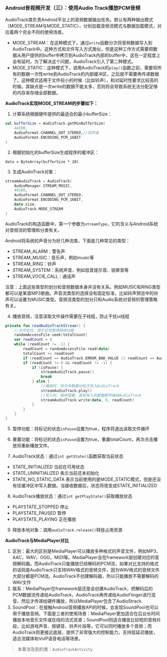 ### Android音视频开发（三）：使用Audio Track播放PCM音频

AudioTrack类负责Android平台上的音频数据输出任务。默认有两种输出模式（MODE_STREAM与MODE_STATIC），分别加载音频流模式与数据加载模式，对应着两个完全不同的使用场景。

- MODE_STREAM：在这种模式下，通过`write`函数分次将音频数据写入到AudioTrack中。这种方式和文件写入方式类似，但是这种工作方式需要把数据从用户提供的buffer中拷贝到AudioTrack内部的buffer中，这在一定程度上会有延时。为了解决这个问题，AudioTrack引入了第二种模式。
- MODE_STATIC：这种模式下，调用AudioTrack的`play()`函数之前，需要将所有的数据一次性write到AudioTrack的内部缓冲区，之后就不需要再传递数据了。这种模式适用于文件较小的时候（比如铃声），和对延时性要求比较高的时候。其缺点是一次write的数据不能太多，否则将会导致系统无法分配足够的内存来存储全部数据。

**AudioTrack实现MODE_STREAM的步骤如下：**

1. 计算系统根据硬件提供的最适合的最小bufferSize：

```kotlin
val bufferSize = AudioTrack.getMinBufferSize(
    44100,
    AudioFormat.CHANNEL_OUT_STEREO,//双声道
    AudioFormat.ENCODING_PCM_16BIT
)
```

2. 根据初始化的bufferSize生成程序的缓冲区：

```kot
data = ByteArray(bufferSize * 10)
```

3. 生成AudioTrack对象：

```kotlin
streamAudioTrack = AudioTrack(
    AudioManager.STREAM_MUSIC,
    44100,
    AudioFormat.CHANNEL_OUT_STEREO,
    AudioFormat.ENCODING_PCM_16BIT,
    data.size,
    AudioTrack.MODE_STREAM
)
```

AudioTrack的构造函数中，第一个参数为`streamType`，它的含义与Android系统对音频流的管理和分类有关。

Android将系统的声音分为好几种流类，下面是几种常见的类型：

- STREAM_ALARM：警告声
- STREAM_MUSIC：音乐声，例如music等
- STREAM_RING：铃声
- STREAM_SYSTEM：系统声音，例如低音提示音、锁屏音等
- STREAM_VOCIE_CALL：通话声

注意：上面这些类型的划分和音频数据本身并没有关系。例如MUSIC和RING类型都可以是某首MP3歌曲。声音流类型的选择没有固定标准，比如铃声预览中的铃声可以设置为MUSIC类型。音频流类型的划分只和Audio系统对音频的管理策略有关。

4. 播放音频，注意读取文件操作需要在子线程，防止干扰ui线程

```kotlin
private fun readAudioTrackStream() {
    //文件定位，用于实现暂停继续功能
    randomAccessFile.seek(totalCount)
    var readCount = 0
    while (readCount != -1) {
        readCount = randomAccessFile.read(data)
        totalCount += readCount
        if (readCount == AudioTrack.ERROR_BAD_VALUE || readCount == AudioTrack.ERROR_INVALID_OPERATION) continue
        if (readCount != 0 && readCount != -1) {
            if (isPause) {
                streamAudioTrack.pause()
                break
            } else {
                //播放时，将文件数据分批次写入AudioTrack
                streamAudioTrack.play()
                //写入时，程序阻塞，直到写入的数据都传输给AudioTrack
                streamAudioTrack.write(data, 0, readCount)
            }
        }
    }
}
```

5. 暂停功能：将标记的状态`isPause`设置为true，程序将退出读取文件循环
6. 重置功能：将标记的状态`isPause`设置为true，重置totalCount，再次点击播放将重新播放文件。

7. AudioTrack状态：通过`int getState()`函数获取当前状态

- STATE_INITIALIZED	当前在可用状态
- STATE_UNINITIALIZED    表示当前还未初始化
- STATE_NO_STATIC_DATA     表示当前使用的是MODE_STATIC模式，但是还没有往缓冲区中写入数据。当接收数据后，状态将改变成STATE_INITIALIZED

8. AudioTrack播放状态：通过`int getPlayState()`获取播放状态

- PLAYSTATE_STOPPED	停止
- PLAYSTATE_PAUSED     暂停
- PLAYSTATE_PLAYING     正在播放

9. 释放本地对象：调用`audioTrack.release()`释放占用资源

**AudioTrack与MediaPlayer对比**

1. 区别：最大的区别是MediaPlayer可以播放多种格式的声音文件，例如MP3，AAC，WAV，OGG，MIDI等。MediaPlayer会在framework层创建对应的音频解码器。而AudioTrack只能播放已经解码的PCM流，如果对比支持的格式的话则是AudioTrack只支持WAV格式的音频文件，因为WAV格式的音频文件大部分都是PCM流。AudioTrack不创建解码器，所以只能播放不需要解码的WAV文件
2. 联系：MediaPlayer在framework层还是会创建AudioTrack，把解码后的PCM数据流传递给AudioTrack，AudioTrack再传递给AudioFlinger进行混音，然后才传递给硬件播放，所以MediaPlayer包含了AudioStrack.
3. SoundPool：在接触Android音频播放API的时候，会发现SoundPool也可以用于播放音频。下面是三者的使用场景：MediaPlayer更加适合在后台长时间播放本地音乐文件或在线的流式资源；SoundPool则适合播放比较短的音频片段，比如游戏声音、按键音、铃声片段等，它可以同时播放多个音频；而AudioTrack则更接近底层，提供了非常强大的控制能力，支持低延迟播放，适合流媒体和VoIP语音电话等场景。

> 本章涉及到的类：`AudioTrackActivity`

